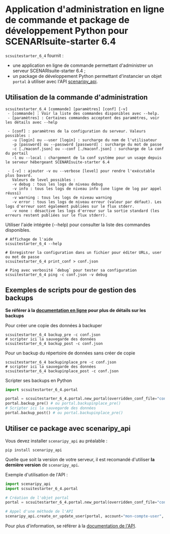# Application d'administration en ligne de commande et package de développement Python pour SCENARIsuite-starter 6.4

`scsuitestarter_6_4` fournit :
  * une application en ligne de commande permettant d'administrer un serveur SCENARIsuite-starter 6.4 ;
  * un package de développement Python permettant d'instancier un objet `portal` à utiliser avec l'API [scenaripy_api](https://pypi.org/project/scenaripy-api).

## Utilisation de la commande d'administration
```
scsuitestarter_6_4 [commande] [paramètres] [conf] [-v]
 - [commande] : Voir la liste des commandes disponibles avec --help.
 - [paramètres] : Certaines commandes acceptent des paramètres, voir les détails avec --help

 - [conf] : paramètres de la configuration du serveur. Valeurs possibles :
   -u [login] ou --user [login] : surcharge du nom de l'utilisateur
   -p [password] ou --password [password] : surcharge du mot de passe
   -c [./maconf.json] ou --conf [./maconf.json] : surcharge de la conf du portail
   -l ou --local : chargement de la conf système pour un usage depuis le serveur hébergeant SCENARIsuite-starter 6.4

 - [-v] : ajouter -v ou --verbose [level] pour rendre l'exécutable plus bavard.
   Valeurs de level possibles :
   -v debug : tous les logs de niveau debug
   -v info : tous les logs de niveau info (une ligne de log par appel réussi)
   -v warning : tous les logs de niveau warning
   -v error : tous les logs de niveau erreur (valeur par défaut). Les logs d'erreur sont également publiées sur le flux stderr.
   -v none : désactive les logs d'erreur sur la sortie standard (les erreurs restent publiées sur le flux stderr).
```

Utiliser l'aide intégrée (--help) pour consulter la liste des commandes disponibles.

```shell
# Affichage de l'aide
scsuitestarter_6_4 --help

# Enregistrer la configuration dans un fichier pour éditer URLs, user ou mot de passe
scsuitestarter_6_4 print_conf > conf.json

# Ping avec verbosité `debug` pour tester sa configuration
scsuitestarter_6_4 ping -c conf.json -v debug
```

## Exemples de scripts pour de gestion des backups
**Se référer à la [documentation en ligne](https://doc.scenari.software/SCENARIsuite-starter@6.4/linux) pour plus de détails sur les backups**

Pour créer une copie des données à backuper
```shell
scsuitestarter_6_4 backup_pre -c conf.json
# scripter ici la sauvegarde des données
scsuitestarter_6_4 backup_post -c conf.json
```

Pour un backup du répertoire de données sans créer de copie
```shell
scsuitestarter_6_4 backupinplace_pre -c conf.json
# scripter ici la sauvegarde des données
scsuitestarter_6_4 backupinplace_post -c conf.json
```

Scripter ses backups en Python
```python
import scsuitestarter_6_4.portal

portal = scsuitestarter_6_4.portal.new_portal(overridden_conf_file="conf.json")
portal.backup_pre() # ou portal.backupinplace_pre()
# Scripter ici la sauvegarde des données
portal.backup_post() # ou portal.backupinplace_pre()
```

## Utiliser ce package avec scenaripy_api

Vous devez installer `scenaripy_api` au préalable :
```shell
pip install scenaripy_api
```

Quelle que soit la version de votre serveur, il est recomandé d'utiliser **la dernière version** de `scenaripy_api`.

Exemple d'utilisation de l'API :
```python
import scenaripy_api
import scsuitestarter_6_4.portal

# Création de l'objet portal
portal = scsuitestarter_6_4.portal.new_portal(overridden_conf_file="conf.json")

# Appel d'une méthode de l'API
scenaripy_api.create_or_update_user(portal, account="mon-compte-user", first_name="Prénom", last_name="Nom", roles=["main:reader"], other_props={"password" : "Mon-Password"})
```
Pour plus d'information, se référer à la [documentation de l'API](https://doc.scenari.software/SCENARIbuilder/apipython).
